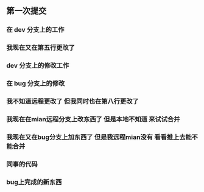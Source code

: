 ## 第一次提交

### 在 dev 分支上的工作

### 我现在又在第五行更改了
### dev 分支上的修改工作

### 在 bug 分支上的修改

### 我不知道远程更改了 但我同时也在第八行更改了
### 我现在在mian远程分支上改东西了 但是本地不知道 来试试合并
### 我现在又在bug分支上加东西了 但是我远程mian没有 看看推上去能不能合并



### 同事的代码
### bug上完成的新东西
